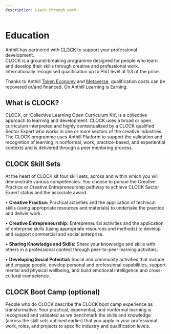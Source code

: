 ```yaml
---
description: Learn through work
---
```


# Education

Anthill has partnered with [CLOCK](https://clockyourskills.com) to support your professional development. \
CLOCK is a ground-breaking programme designed for people who learn and develop their skills through creative and professional work. \
Internationally recognised qualification up to PhD level at 1/3 of the price.

Thanks to Anthill [Token Economy](token-economy.md) and [Metaverse](metaverse.md), qualification costs can be recovered or/and financed. On Anthill Learning is Earning.

## What is CLOCK?

CLOCK, or ‘Collective Learning Open Curriculum Kit’, is a collective approach to learning and development. CLOCK uses a broad or open curriculum interpreted and highly contextualised by a CLOCK qualified Sector Expert who works in one or more sectors of the creative industries. \
The CLOCK programme uses Anthill Platform to support the validation and recognition of learning in nonformal, work, practice-based, and experiential contexts and is delivered through a peer mentoring process.

## CLOCK Skill Sets

At the heart of CLOCK sit four skill sets, across and within which you will demonstrate various competencies. You choose to pursue the Creative Practice or Creative Entrepreneurship pathway to achieve CLOCK Sector Expert status and the associate award.

• **Creative Practice:** Practical activities and the application of technical skills (using appropriate resources and materials) to undertake the practice and deliver work.&#x20;

• **Creative Entrepreneurship:** Entrepreneurial activities and the application of enterprise skills (using appropriate resources and methods) to develop and support commercial and social enterprise.&#x20;

• **Sharing Knowledge and Skills:** Share your knowledge and skills with others in a professional context through peer-to-peer learning activities.&#x20;

• **Developing Social Potential:** Social and community activities that include and engage people, develop personal and professional capabilities, support mental and physical wellbeing, and build emotional intelligence and cross-cultural competence.

## **CLOCK Boot Camp (optional)**

People who do CLOCK describe the CLOCK boot camp experience as transformative. Your practical, experiential, and nonformal learning is recognised and validated as we benchmark the skills and knowledge (across the skill sets outlined earlier) that you apply in your professional work, roles, and projects to specific industry and qualification levels.&#x20;

